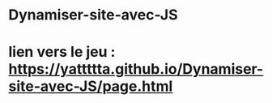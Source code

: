 # Dynamiser-site-avec-JS
# lien vers le jeu : https://yattttta.github.io/Dynamiser-site-avec-JS/page.html
